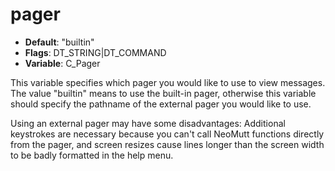 # pager

- **Default**: "builtin"
- **Flags**: DT_STRING|DT_COMMAND
- **Variable**: C_Pager

This variable specifies which pager you would like to use to view
messages. The value "builtin" means to use the built-in pager, otherwise this
variable should specify the pathname of the external pager you would
like to use.

Using an external pager may have some disadvantages: Additional
keystrokes are necessary because you can't call NeoMutt functions
directly from the pager, and screen resizes cause lines longer than
the screen width to be badly formatted in the help menu.
